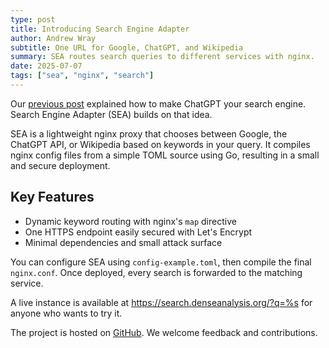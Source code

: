 ```yaml
---
type: post
title: Introducing Search Engine Adapter
author: Andrew Wray
subtitle: One URL for Google, ChatGPT, and Wikipedia
summary: SEA routes search queries to different services with nginx.
date: 2025-07-07
tags: ["sea", "nginx", "search"]
---
```


Our [previous post](/post/2025-06-01-chatgpt-default-search-engine/)
explained how to make ChatGPT your search engine.
Search Engine Adapter (SEA) builds on that idea.

SEA is a lightweight nginx proxy that chooses between Google, the ChatGPT API,
or Wikipedia based on keywords in your query.
It compiles nginx config files from a simple TOML source using Go, resulting in
a small and secure deployment.

## Key Features

* Dynamic keyword routing with nginx's `map` directive
* One HTTPS endpoint easily secured with Let's Encrypt
* Minimal dependencies and small attack surface

You can configure SEA using `config-example.toml`, then compile the final
`nginx.conf`. Once deployed, every search is forwarded to the matching service.

A live instance is available at <https://search.denseanalysis.org/?q=%s> for
anyone who wants to try it.

The project is hosted on [GitHub](https://github.com/dense-analysis/sea). We
welcome feedback and contributions.
